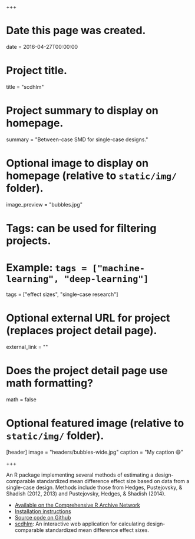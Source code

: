 +++
# Date this page was created.
date = 2016-04-27T00:00:00

# Project title.
title = "scdhlm"

# Project summary to display on homepage.
summary = "Between-case SMD for single-case designs."

# Optional image to display on homepage (relative to `static/img/` folder).
image_preview = "bubbles.jpg"

# Tags: can be used for filtering projects.
# Example: `tags = ["machine-learning", "deep-learning"]`
tags = ["effect sizes", "single-case research"]

# Optional external URL for project (replaces project detail page).
external_link = ""

# Does the project detail page use math formatting?
math = false

# Optional featured image (relative to `static/img/` folder).
[header]
image = "headers/bubbles-wide.jpg"
caption = "My caption :smile:"

+++

An R package implementing several methods of estimating a design-comparable standardized mean difference effect size based on data from a single-case design. Methods include those from Hedges, Pustejovsky, & Shadish (2012, 2013) and Pustejovsky, Hedges, & Shadish (2014).

- [Available on the Comprehensive R Archive Network](https://CRAN.R-project.org/package=scdhlm)
- [Installation instructions](/getting-started-with-scdhlm)
- [Source code on Github](https://github.com/jepusto/scdhlm)
- [scdhlm](https://jepusto.shinyapps.io/scdhlm/): An interactive web application for calculating design-comparable standardized mean difference effect sizes.
